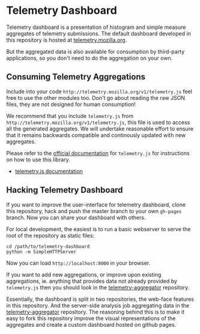 Telemetry Dashboard
===================
Telemetry dashboard is a presentation of histogram and simple measure aggregates
of telemetry submissions. The default dashboard developed in this repository is
hosted at [telemetry.mozilla.org](http://telemetry.mozilla.org).

But the aggregated data is also available for consumption by third-party
applications, so you don't need to do the aggregation on your own.

Consuming Telemetry Aggregations
--------------------------------
Include into your code `http://telemetry.mozilla.org/v1/telemetry.js` feel free
to use the other modules too. Don't go about reading the raw JSON files,
they are not designed for human consumption!

We recommend that you include `telemetry.js` from
`http://telemetry.mozilla.org/v1/telemetry.js`, this file is used to access all
the generated aggregates. We will undertake reasonable effort to ensure that it
remains backwards compatible and continously updated with new aggregates.

Please refer to the [official documentation](http://telemetry.mozilla.org/docs.html)
for `telemetry.js` for instructions on how to use this library.

  * [telemetry.js documentation](http://telemetry.mozilla.org/docs.html)

Hacking Telemetry Dashboard
---------------------------
If you want to improve the user-interface for telemetry dashboard, clone this
repository, hack and push the master branch to your own `gh-pages` branch.
Now you can share your dashboard with others.

For local development, the easiest is to run a basic webserver to serve the
root of the repository as static files:
```
cd /path/to/telemetry-dashboard
python -m SimpleHTTPServer
```
Now you can load `http://localhost:8000` in your browser.

If you want to add new aggregations, or improve upon existing aggregations, ie.
anything that provides data not already provided by `telemetry.js` then you
should look in the [telemetry-aggregator](https://github.com/mozilla/telemetry-aggregator)
repository.

Essentially, the dashboard is split in two repositories, the web-face features
in this repository. And the server-side analysis job aggregating data in the
[telemetry-aggregator](https://github.com/mozilla/telemetry-aggregator)
repository. The reasoning behind this is to make it easy to fork this repository
improve the visual representations of the aggregates and create a custom dashboard
hosted on github pages.

